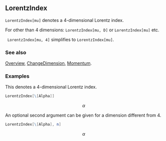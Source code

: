 ## LorentzIndex

`LorentzIndex[mu]` denotes a $4$-dimensional Lorentz index.

For other than $4$ dimensions: `LorentzIndex[mu, D]` or `LorentzIndex[mu]` etc.

` LorentzIndex[mu, 4]` simplifies to `LorentzIndex[mu]`.

### See also

[Overview](Extra/FeynCalc.md), [ChangeDimension](ChangeDimension.md), [Momentum](Momentum.md).

### Examples

This denotes a $4$-dimensional Lorentz index.

```mathematica
LorentzIndex[\[Alpha]]
```

$$\alpha$$

An optional second argument can be given for a dimension different from $4$.

```mathematica
LorentzIndex[\[Alpha], n]
```

$$\alpha$$
